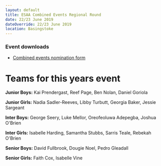 ```yaml
---
layout: default
title: ESAA Combined Events Regional Round
date: 22/23 June 2019
dateOverride: 22/23 June 2019
location: Basingstoke
---
```


<div class="panel panel-info">
  <div class="panel-heading">
    <h3 class="panel-title">Event downloads</h3>
  </div>
  <div class="panel-body">
    <ul>
        <li>
            <a href="/files/events/18-19/2019-06-22-esaa-combined-events-regional-round/CE-NOMINATION-FORMS-2019.doc">
                Combined events nomination form
            </a>
        </li>
    </ul>
  </div>
</div>

# Teams for this years event

**Junior Boys:** Kai Prendergast, Reef Page, Ben Nolan, Daniel Goriola 

**Junior Girls:** Nadia Sadler-Reeves, Libby Turbutt, Georgia Baker, Jessie Sargeant 

**Inter Boys:** George Seery, Luke Mellor, Oreofeoluwa Adepegba, Joshua O'Brien 

**Inter Girls:** Isabelle Harding, Samantha Stubbs, Sarris Teale, Rebekah O'Brien 

**Senior Boys:** David Fullbrook, Dougie Noel, Pedro Gleadall 

**Senior Girls:** Faith Cox, Isabelle Vine